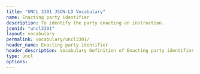 ```yaml
---
title: "UNCL 3301 JSON-LD Vocabulary"
name: Enacting party identifier
description: To identify the party enacting an instruction.
jsonid: "uncl3301"
layout: vocabulary
permalink: vocabulary/uncl3301/
header_name: Enacting party identifier
header_description: Vocabulary Definition of Enacting party identifier semantics in HTML format. JSON-LD format is available at [uncl3301.jsonld](https://edi3.org/vocabulary/uncl3301.jsonld)
type: uncl
options:
---
```

